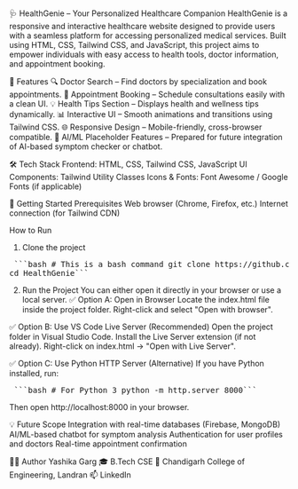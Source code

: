 🩺 HealthGenie – Your Personalized Healthcare Companion
HealthGenie is a responsive and interactive healthcare website designed to provide users with a seamless platform for accessing personalized medical services. Built using HTML, CSS, Tailwind CSS, and JavaScript, this project aims to empower individuals with easy access to health tools, doctor information, and appointment booking.

🌟 Features
🔍 Doctor Search – Find doctors by specialization and book appointments.
📅 Appointment Booking – Schedule consultations easily with a clean UI.
💡 Health Tips Section – Displays health and wellness tips dynamically.
📊 Interactive UI – Smooth animations and transitions using Tailwind CSS.
🌐 Responsive Design – Mobile-friendly, cross-browser compatible.
🧠 AI/ML Placeholder Features – Prepared for future integration of AI-based symptom checker or chatbot.

🛠️ Tech Stack
Frontend: HTML, CSS, Tailwind CSS, JavaScript
UI Components: Tailwind Utility Classes
Icons & Fonts: Font Awesome / Google Fonts (if applicable)

🚀 Getting Started
Prerequisites
Web browser (Chrome, Firefox, etc.)
Internet connection (for Tailwind CDN)

How to Run
1. Clone the project
<pre> ```bash # This is a bash command git clone https://github.com/Yashikagarg211/HealthGenie.git
cd HealthGenie``` </pre>
2. Run the Project
You can either open it directly in your browser or use a local server.
✅ Option A: Open in Browser
Locate the index.html file inside the project folder.
Right-click and select "Open with browser".

✅ Option B: Use VS Code Live Server (Recommended)
Open the project folder in Visual Studio Code.
Install the Live Server extension (if not already).
Right-click on index.html → "Open with Live Server".

✅ Option C: Use Python HTTP Server (Alternative)
If you have Python installed, run:
<pre> ```bash # For Python 3 python -m http.server 8000``` </pre>
Then open http://localhost:8000 in your browser.

💡 Future Scope
Integration with real-time databases (Firebase, MongoDB)
AI/ML-based chatbot for symptom analysis
Authentication for user profiles and doctors
Real-time appointment confirmation

👩‍💻 Author
Yashika Garg
🎓 B.Tech CSE
📍 Chandigarh College of Engineering, Landran
📫 LinkedIn
